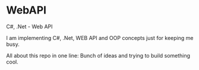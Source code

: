 # WebAPI
C#, .Net - Web API

I am implementing C#, .Net, WEB API and OOP concepts just for keeping me busy.

 All about this repo in one line: Bunch of ideas and trying to build something cool.
